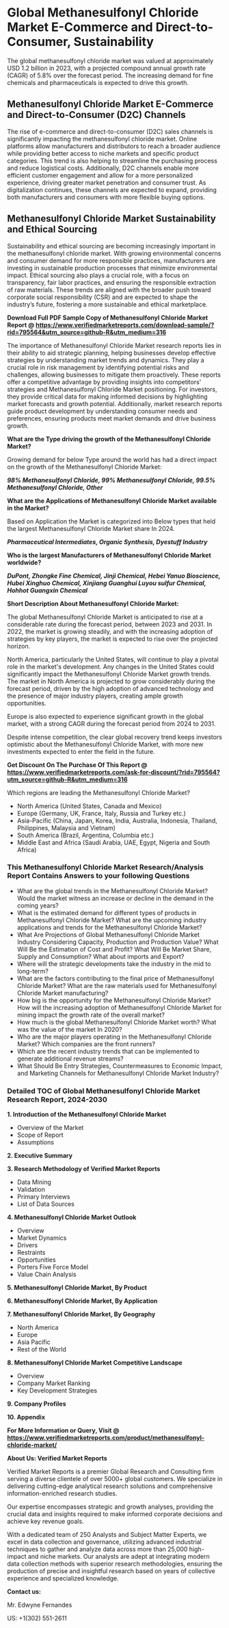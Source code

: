 <h1>Global Methanesulfonyl Chloride Market E-Commerce and Direct-to-Consumer, Sustainability</h1><p class=""><p>The global methanesulfonyl chloride market was valued at approximately USD 1.2 billion in 2023, with a projected compound annual growth rate (CAGR) of 5.8% over the forecast period. The increasing demand for fine chemicals and pharmaceuticals is expected to drive this growth.</p><h2>Methanesulfonyl Chloride Market E-Commerce and Direct-to-Consumer (D2C) Channels</h2><p>The rise of e-commerce and direct-to-consumer (D2C) sales channels is significantly impacting the methanesulfonyl chloride market. Online platforms allow manufacturers and distributors to reach a broader audience while providing better access to niche markets and specific product categories. This trend is also helping to streamline the purchasing process and reduce logistical costs. Additionally, D2C channels enable more efficient customer engagement and allow for a more personalized experience, driving greater market penetration and consumer trust. As digitalization continues, these channels are expected to expand, providing both manufacturers and consumers with more flexible buying options.</p><h2>Methanesulfonyl Chloride Market Sustainability and Ethical Sourcing</h2><p>Sustainability and ethical sourcing are becoming increasingly important in the methanesulfonyl chloride market. With growing environmental concerns and consumer demand for more responsible practices, manufacturers are investing in sustainable production processes that minimize environmental impact. Ethical sourcing also plays a crucial role, with a focus on transparency, fair labor practices, and ensuring the responsible extraction of raw materials. These trends are aligned with the broader push toward corporate social responsibility (CSR) and are expected to shape the industry’s future, fostering a more sustainable and ethical marketplace.</p></p><p class=""><strong>Download Full PDF Sample Copy of Methanesulfonyl Chloride Market Report @ <a href="https://www.verifiedmarketreports.com/download-sample/?rid=795564&utm_source=github-R&utm_medium=316" target="_blank">https://www.verifiedmarketreports.com/download-sample/?rid=795564&utm_source=github-R&utm_medium=316</a></strong></p><p>The importance of&nbsp;Methanesulfonyl Chloride Market research reports lies in their ability to aid strategic planning, helping businesses develop effective strategies by understanding market trends and dynamics. They play a crucial role in risk management by identifying potential risks and challenges, allowing businesses to mitigate them proactively. These reports offer a competitive advantage by providing insights into competitors' strategies and Methanesulfonyl Chloride Market positioning. For investors, they provide critical data for making informed decisions by highlighting market forecasts and growth potential. Additionally, market research reports guide product development by understanding consumer needs and preferences, ensuring products meet market demands and drive business growth.</p><p><strong>What are the&nbsp;Type driving the growth of the Methanesulfonyl Chloride Market?</strong></p><p id="" class="">Growing demand for below Type around the world has had a direct impact on the growth of the Methanesulfonyl Chloride Market:</p><p class=""><em><strong>98% Methanesulfonyl Chloride, 99% Methanesulfonyl Chloride, 99.5% Methanesulfonyl Chloride, Other</strong></em></p><p class=""><strong>What are the&nbsp;Applications&nbsp;of Methanesulfonyl Chloride Market available in the Market?</strong></p><p id="" class="">Based on Application the Market is categorized into Below types that held the largest Methanesulfonyl Chloride Market share In 2024.</p><p class=""><em><strong>Pharmaceutical Intermediates, Organic Synthesis, Dyestuff Industry</strong></em></p><p class=""><strong>Who is the largest Manufacturers of Methanesulfonyl Chloride Market worldwide?</strong></p><p><em><strong>DuPont, Zhongke Fine Chemical, Jinji Chemical, Hebei Yanuo Bioscience, Hubei Xinghuo Chemical, Xinjiang Guanghui Luyou sulfur Chemical, Hohhot Guangxin Chemical</strong></em></p><p id="" class=""><strong>Short Description About Methanesulfonyl Chloride Market:</strong></p><p>The global Methanesulfonyl Chloride Market is anticipated to rise at a considerable rate during the forecast period, between 2023 and 2031. In 2022, the market is growing steadily, and with the increasing adoption of strategies by key players, the market is expected to rise over the projected horizon.</p><p>North America, particularly the United States, will continue to play a pivotal role in the market's development. Any changes in the United States could significantly impact the Methanesulfonyl Chloride Market growth trends. The market in North America is projected to grow considerably during the forecast period, driven by the high adoption of advanced technology and the presence of major industry players, creating ample growth opportunities.</p><p>Europe is also expected to experience significant growth in the global market, with a strong CAGR during the forecast period from 2024 to 2031.</p><p>Despite intense competition, the clear global recovery trend keeps investors optimistic about the Methanesulfonyl Chloride Market, with more new investments expected to enter the field in the future.</p><p id="" class=""><strong>Get Discount On The Purchase Of This Report @ <a href="https://www.verifiedmarketreports.com/ask-for-discount/?rid=795564?utm_source=github-R&utm_medium=316" target="_blank">https://www.verifiedmarketreports.com/ask-for-discount/?rid=795564?utm_source=github-R&utm_medium=316</a></strong></p><p class="">Which regions are leading the Methanesulfonyl Chloride Market?</p><ul><li>North America (United States, Canada and Mexico)</li><li>Europe (Germany, UK, France, Italy, Russia and Turkey etc.)</li><li>Asia-Pacific (China, Japan, Korea, India, Australia, Indonesia, Thailand, Philippines, Malaysia and Vietnam)</li><li>South America (Brazil, Argentina, Columbia etc.)</li><li>Middle East and Africa (Saudi Arabia, UAE, Egypt, Nigeria and South Africa)</li></ul><h3 id="" class="">This Methanesulfonyl Chloride Market Research/Analysis Report Contains Answers to your following Questions</h3><ul><li>What are the global trends in the Methanesulfonyl Chloride Market? Would the market witness an increase or decline in the demand in the coming years?</li><li>What is the estimated demand for different types of products in Methanesulfonyl Chloride Market? What are the upcoming industry applications and trends for the Methanesulfonyl Chloride Market?</li><li>What Are Projections of Global Methanesulfonyl Chloride Market Industry Considering Capacity, Production and Production Value? What Will Be the Estimation of Cost and Profit? What Will Be Market Share, Supply and Consumption? What about imports and Export?</li><li>Where will the strategic developments take the industry in the mid to long-term?</li><li>What are the factors contributing to the final price of Methanesulfonyl Chloride Market? What are the raw materials used for Methanesulfonyl Chloride Market manufacturing?</li><li>How big is the opportunity for the Methanesulfonyl Chloride Market? How will the increasing adoption of Methanesulfonyl Chloride Market for mining impact the growth rate of the overall market?</li><li>How much is the global Methanesulfonyl Chloride Market worth? What was the value of the market In 2020?</li><li>Who are the major players operating in the Methanesulfonyl Chloride Market? Which companies are the front runners?</li><li>Which are the recent industry trends that can be implemented to generate additional revenue streams?</li><li>What Should Be Entry Strategies, Countermeasures to Economic Impact, and Marketing Channels for Methanesulfonyl Chloride Market Industry?</li></ul><h3 id="" class="">Detailed TOC of Global Methanesulfonyl Chloride Market Research Report, 2024-2030</h3><p id="" class=""><strong>1. Introduction of the Methanesulfonyl Chloride Market</strong></p><ul><li>Overview of the Market</li><li>Scope of Report</li><li>Assumptions</li></ul><p id="" class=""><strong>2. Executive Summary</strong></p><p id="" class=""><strong>3. Research Methodology of Verified Market Reports</strong></p><ul><li>Data Mining</li><li>Validation</li><li>Primary Interviews</li><li>List of Data Sources</li></ul><p id="" class=""><strong>4. Methanesulfonyl Chloride Market Outlook</strong></p><ul><li>Overview</li><li>Market Dynamics</li><li>Drivers</li><li>Restraints</li><li>Opportunities</li><li>Porters Five Force Model</li><li>Value Chain Analysis</li></ul><p id="" class=""><strong>5. Methanesulfonyl Chloride Market, By Product</strong></p><p id="" class=""><strong>6. Methanesulfonyl Chloride Market, By Application</strong></p><p id="" class=""><strong>7. Methanesulfonyl Chloride Market, By Geography</strong></p><ul><li>North America</li><li>Europe</li><li>Asia Pacific</li><li>Rest of the World</li></ul><p id="" class=""><strong>8. Methanesulfonyl Chloride Market Competitive Landscape</strong></p><ul><li>Overview</li><li>Company Market Ranking</li><li>Key Development Strategies</li></ul><p id="" class=""><strong>9. Company Profiles</strong></p><p id="" class=""><strong>10. Appendix</strong></p><p id="" class=""><strong>For More Information or Query, Visit @ <a href="https://www.verifiedmarketreports.com/product/methanesulfonyl-chloride-market/" target="_blank">https://www.verifiedmarketreports.com/product/methanesulfonyl-chloride-market/</a></strong></p><p id="" class=""><strong>About Us: Verified Market Reports</strong></p><p id="" class="">Verified Market Reports is a premier Global Research and Consulting firm serving a diverse clientele of over 5000+ global customers. We specialize in delivering cutting-edge analytical research solutions and comprehensive information-enriched research studies.</p><p id="" class="">Our expertise encompasses strategic and growth analyses, providing the crucial data and insights required to make informed corporate decisions and achieve key revenue goals.</p><p id="" class="">With a dedicated team of 250 Analysts and Subject Matter Experts, we excel in data collection and governance, utilizing advanced industrial techniques to gather and analyze data across more than 25,000 high-impact and niche markets. Our analysts are adept at integrating modern data collection methods with superior research methodologies, ensuring the production of precise and insightful research based on years of collective experience and specialized knowledge.</p><p id="" class=""><strong>Contact us:</strong></p><p id="" class="">Mr. Edwyne Fernandes</p><p id="" class="">US: +1(302) 551-2611</p>